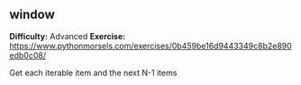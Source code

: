## window
**Difficulty:** Advanced
**Exercise:** https://www.pythonmorsels.com/exercises/0b459be16d9443349c8b2e890edb0c08/

Get each iterable item and the next N-1 items
    